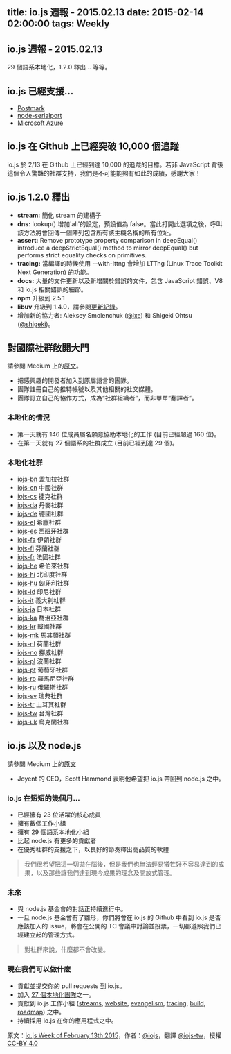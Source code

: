 title: io.js 週報 - 2015.02.13
date: 2015-02-14 02:00:00
tags: Weekly
---

## io.js 週報 - 2015.02.13

29 個語系本地化，1.2.0 釋出 .. 等等。

## io.js 已經支援...

* [Postmark](http://blog.postmarkapp.com/post/110829734198/its-official-were-getting-cozy-with-node-js)
* [node-serialport](https://github.com/voodootikigod/node-serialport/issues/439)
* [Microsoft Azure](http://azure.microsoft.com/en-us/documentation/articles/web-sites-nodejs-iojs/)

## io.js 在 Github 上已經突破 10,000 個追蹤

io.js 於 2/13 在 Github 上已經到達 10,000 的追蹤的目標。若非 JavaScript 背後這個令人驚豔的社群支持，我們是不可能能夠有如此的成績，感謝大家！

## io.js 1.2.0 釋出

* **stream:** 簡化 stream 的建構子
* **dns:** lookup() 增加'all'的設定，預設值為 false。當此打開此選項之後，呼叫該方法將會回傳一個陣列包含所有該主機名稱的所有位址。
* **assert:** Remove prototype property comparison in deepEqual() introduce a deepStrictEqual() method to mirror deepEqual() but performs strict equality checks on primitives.
* **tracing:** 當編譯的時候使用 --with-lttng 會增加 LTTng (Linux Trace Toolkit Next Generation) 的功能。
* **docs:** 大量的文件更新以及新增關於錯誤的文件，包含 JavaScript 錯誤、V8 和 io.js 相關錯誤的細節。
* **npm** 升級到 2.5.1
* **libuv** 升級到 1.4.0，請參閱[更新紀錄](https://github.com/libuv/libuv/blob/v1.x/ChangeLog)。
* 增加新的協力者: Aleksey Smolenchuk ([@lxe](https://github.com/lxe)) 和 Shigeki Ohtsu ([@shigeki](https://github.com/shigeki))。

## 對國際社群敞開大門

請參閱 Medium 上的[原文](https://medium.com/@mikeal/how-io-js-built-a-146-person-27-language-localization-effort-in-one-day-65e5b1c49a62)。

* 把感興趣的開發者加入到原屬語言的團隊。
* 團隊註冊自己的推特帳號以及其他相關的社交媒體。
* 團隊訂立自己的協作方式，成為“社群組織者”，而非單單“翻譯者”。

### 本地化的情況

* 第一天就有 146 位成員屬名願意協助本地化的工作 (目前已經超過 160 位)。
* 在第一天就有 27 個語系的社群成立 (目前已經到達 29 個)。

### 本地化社群

* [iojs-bn](https://medium.com/node-js-javascript/io-js-week-of-february-13th-2015-7846b94074a2) 孟加拉社群
* [iojs-cn](https://github.com/iojs/iojs-cn) 中國社群
* [iojs-cs](https://github.com/iojs/iojs-cs) 捷克社群
* [iojs-da](https://github.com/iojs/iojs-da) 丹麥社群
* [iojs-de](https://github.com/iojs/iojs-de) 德國社群
* [iojs-el](https://github.com/iojs/iojs-el) 希臘社群
* [iojs-es](https://github.com/iojs/iojs-es) 西班牙社群
* [iojs-fa](https://github.com/iojs/iojs-fa) 伊朗社群
* [iojs-fi](https://github.com/iojs/iojs-fi) 芬蘭社群
* [iojs-fr](https://github.com/iojs/iojs-fr) 法國社群
* [iojs-he](https://github.com/iojs/iojs-he) 希伯來社群
* [iojs-hi](https://github.com/iojs/iojs-hi) 北印度社群
* [iojs-hu](https://github.com/iojs/iojs-hu) 匈牙利社群
* [iojs-id](https://github.com/iojs/iojs-id) 印尼社群
* [iojs-it](https://github.com/iojs/iojs-it) 義大利社群
* [iojs-ja](https://github.com/iojs/iojs-ja) 日本社群
* [iojs-ka](https://github.com/iojs/iojs-ka) 喬治亞社群
* [iojs-kr](https://github.com/iojs/iojs-kr) 韓國社群
* [iojs-mk](https://github.com/iojs/iojs-mk) 馬其頓社群
* [iojs-nl](https://github.com/iojs/iojs-nl) 荷蘭社群
* [iojs-no](https://github.com/iojs/iojs-no) 挪威社群
* [iojs-pl](https://github.com/iojs/iojs-pl) 波蘭社群
* [iojs-pt](https://github.com/iojs/iojs-pt) 葡萄牙社群
* [iojs-ro](https://github.com/iojs/iojs-ro) 羅馬尼亞社群
* [iojs-ru](https://github.com/iojs/iojs-ru) 俄羅斯社群
* [iojs-sv](https://github.com/iojs/iojs-sv) 瑞典社群
* [iojs-tr](https://github.com/iojs/iojs-tr) 土耳其社群
* [iojs-tw](https://github.com/iojs/iojs-tw) 台灣社群
* [iojs-uk](https://github.com/iojs/iojs-uk) 烏克蘭社群

## io.js 以及 node.js

請參閱 Medium 上的[原文](https://medium.com/@iojs/io-js-and-a-node-js-foundation-4e14699fb7be)

* Joyent 的 CEO，Scott Hammond 表明他希望把 io.js 帶回到 node.js 之中。

### io.js 在短短的幾個月...

* 已經擁有 23 位活躍的核心成員
* 擁有數個工作小組
* 擁有 29 個語系本地化小組
* 比起 node.js 有更多的貢獻者
* 在優秀社群的支援之下，以良好的節奏釋出高品質的軟體

> 我們很希望把這一切拋在腦後，但是我們也無法輕易犧牲好不容易達到的成果，以及那些讓我們達到現今成果的理念及開放式管理。

### 未來

* 與 node.js 基金會的對話正持續進行中。
* 一旦 node.js 基金會有了雛形，你們將會在 io.js 的 Github 中看到 io.js 是否應該加入的 issue，將會在公開的 TC 會議中討論並投票，一切都遵照我們已經建立起的管理方式。

> 對社群來說，什麼都不會改變。

### 現在我們可以做什麼

* 貢獻並提交你的 pull requests 到 io.js。
* 加入 [27 個本地化團隊](https://github.com/iojs/website/issues/125)之一。
* 貢獻到 io.js 工作小組 ([streams](https://github.com/iojs/readable-stream), [website](https://github.com/iojs/website), [evangelism](https://github.com/iojs/website/labels/evangelism), [tracing](https://github.com/iojs/tracing-wg), [build](https://github.com/iojs/build), [roadmap](https://github.com/iojs/roadmap)) 之中。
* 持續採用 io.js 在你的應用程式之中。

原文：[io.js Week of February 13th 2015](https://medium.com/node-js-javascript/io-js-week-of-february-13th-2015-7846b94074a2)，作者：[@iojs](https://medium.com/@iojs)，翻譯 [@iojs-tw](https://github.com/iojs/iojs-tw)，授權 [CC-BY 4.0](https://creativecommons.org/licenses/by/4.0/deed.zh_TW)
